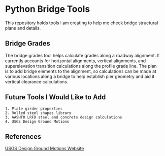 # Python Bridge Tools

This repository holds tools I am creating to help me check bridge structural plans and details.

## Bridge Grades

The bridge grades tool helps calculate grades along a roadway alignment. It currently accounts for horizontal alignments, vertical alignments, and superelevation transition calculations along the profile grade line. The plan is to add bridge elements to the alignment, so calculations can be made at various locations along a bridge to help establish pier geometry and aid it vertical clearance calculations.

## Future Tools I Would Like to Add

    1. Plate girder properties
    2. Rolled steel shapes library
    3. AASHTO LRFD steel and concrete design calculations
    4. USGS Design Ground Motions

## References
[USGS Design Ground Motions Website](https://earthquake.usgs.gov/hazards/designmaps/)
